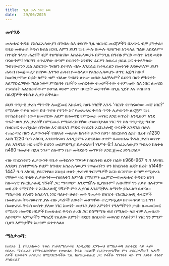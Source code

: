 ```yaml
---
title:  ጊዜ ሁሉ ነገር ነው
date:   29/06/2025
---
```


### መዋሃድ

መጽሐፍ ቅዱስ የእስራኤላውያን በግብጽ ስለ ቆዩበት ጊዜ ዝርዝር መረጃዎችን በአጭሩ ብቻ ያትታል። የዚህ መጽሐፍ ቅዱስ ክፍል ዘጋቢ ለምን ይህን ጊዜ ሙሉ በሙሉ ሳይዘግብ እንዳለፈ ግልጽ አይደለም። በጥቂት ገላጭ ሐረጎች ብቻ ተዘግቦልናል። እስራኤላውያኑ በምንጊዜ በግብፅ ምርኮ ውስጥ እንደ ወደቁ ባናውቅም፤ ነገርግን ቁጥራቸው በጣም በፍጥነት እንደገና ፈርዖን ከወራሪ ኃይል ጋር ተቀላቅለው ግብፃውያንን ድል አድርገው ግብፅን ይተዋሉ ብሎ እንደፈራ ከተጻፈልን በመነሳት እናውቃለን። ይህን ሐሳብ በመጀመሪያ ስናየው እንግዳ ሐሳብ ይመስላል። የእስራኤላውያኑ ቁጥር እጅግ ከበዛ፤ ከመገዛታቸው በፊት ለምን ዝም ብለው ግብፅን ለቀው መሄድ አልቻሉም? ይህንን በሆነ ምክንያት አለማድረጋቸው ግልፅ ነው። ምናልባት ቤቶችን መስርተው ተመቻችተው ተቀምጠው ስለ ነበር ለመሄድ ተነሳሽነት አልነበራቸውም ይሆናል ወይም ደግሞ በባርነት መያዛቸው በጊዜ ሂደት እና ቀስበቀስ በደረጃዎች ተከስቶ ሊሆን ይችላል።

ይህን ጥንታዊ ታሪክ ማጥናት ለመጀመር አስፈላጊ ከሆኑ ነገሮች አንዱ 'ባርነት የተከናወነው መቼ ነበር?' የሚለው ጥያቄ ነው። ይህ ጥያቄ የጥንት እና የመጽሐፍ ቅዱስ ጥናት ሊቃውንት ለረጅም ጊዜ የተከራከሩበት ነው። ዘመናዊው አለም በዘመናዊ የምርመራ መነፃር እንደ ፍጥረት እንዲሁም እንደ ጥፋት ውሃ ያሉ ታሪኮች በምርመራ የማይደረስባቸው ሆነውበታል። ነገር ግን ስለ ጥንታዊቷ ግብጽ በዝርዝር ተጠንቷል። በግብጽ እና በከነአን ምድር የተደረጉ አርኪኦሎጂ ጥናቶች አንዳንድ በቃሉ ተጠራጣሪ በሆነ ሊቃውንቶች የዘፀአት መፅሐፍ ክስተት እውን ከሆነ፣ ከክርስቶስ ልደት በፊት ከ1230 እስከ 1220 ዓ.ዓ አካባቢ እንደተከናወነ እንዲያምኑ አድርጓል። ሆኖም በመጽሐፍ ቅዱስ ታሪክ ውስጥ ያሉ አንዳንድ ዝር ዝሮች ይህንን መደምደሚያ ይቃረናሉ።1 ነገሥት 6:1 እስራኤላውያን ግብጽን ከለቀቁ ከ480 ዓመታት በኋላ ንጉሥ ሰሎሞን ቤተ መቅደሱን መገንባት እንደ ጀመረ ይነግረናል። 

ብዙ የክርስቲያን ሊቃውንት የቤተ መቅደሱን ግንባታ ከክርስቶስ ልደት በፊት ከ966-967 ዓ.ዓ አካባቢ እንደሆነ ያስቀምጣሉ ይህም ከግብጽ እስራኤላውያን የወጡበትን ቀን ከክርስቶስ ልደት በፊት ከ1446-1447 ዓ.ዓ አካባቢ ያደርገዋል። እነዚህ ሁለት ታሪካዊ ትርጓሜዎች እርስ በርሳቸው በጣም የሚቃረኑ ናቸው። ዛሬ ጥቂት ሊቃውንት—የዘፀአትን አምላክ የማያምኑ ጨምሮ—የመጽሐፍ ቅዱስን ዘገባ ከዘመናዊ የአርኪኦሎጂ ግኝቶች ጋር ማጣጣም እንደሚችሉ ቢያስቡም፤ አብዛኞቹ ግን አይቀ በሉትም። ወደ ፊት የሚገኙት የ አርኪኦሎጂ ግኝቶች ምን ሊያሳዩ እንደሚችሉ ለማየት ያስፈልግ ይሆናል። ማስታወስ ያለብን አስፈላጊ ነገር ባለፉት ሁለት መቶ ዓመታት በነበሩት የአርኪኦሎጂ ቁፋሮዎች በመጽሐፍ ቅዱስውስጥ ያሉ ብዙ ታሪኮች እውነት መሆናቸው ተረጋግጧል። በተመሳሳይ ጊዜ ግን፣ በመጽሐፍ ቅዱስ ውስጥ ያለው ነገር እውነት መሆኑን ያለን እምነት፣ የዓለማችንን ታሪክ ለመመርመር የሚረዱ ዘመናዊ ዘዴዎች ከመጽሐፍ ቅዱስ ታሪክ ጋር ይስማማሉ ወይ በሚለው ላይ ብቻ ሊመሰረት አይገባም። እምነታችን ማስረጃ የሌለው እምነት ተደርጎ በስህተት መወሰድ የለበትም፤ ነገር ግን ምንም ቢሆን እምነታችን አሁንም ይቀጥላል።

### ማስታወሻ:

`ከዘፀአት 1 የወደድከውን ጥቅስ ያዝ።ለማስታወስ እንዲረዳህ ደጋግመህ በማስታወሻ ደብተርህ ላይ ጻፍ። የበለጠ ማብራሪያ የምትፈልጉባቸው የመጽሐፍ ቅዱስ ክፍሎች ሲያጋጥሙአችሁ ምን ታደርጋላችሁ? ሌሎች ሰዎች ህይወትን አስቸጋሪ በሚያደርጉባችሁ ጊዜ ከእግዚአብሔር ጋር ያላችሁ ግንኙነት ላይ ምን አይነት ተፅዕኖ ያሳድራል?`